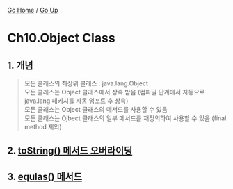 [Go Home](https://github.com/devJRL/CodeLab-JAVA-Basic#codelab-java-basic) / [Go Up](..)

# Ch10.Object Class

## 1. 개념

> 모든 클래스의 최상위 클래스 : java.lang.Object  
> 모든 클래스는 Object 클래스에서 상속 받음 (컴파일 단계에서 자동으로 java.lang 패키지를 자동 임포트 후 상속)  
> 모든 클래스는 Object 클래스의 메서드를 사용할 수 있음  
> 모든 클래스는 Ojbect 클래스의 일부 메서드를 재정의하여 사용할 수 있음 (final method 제외)  

## 2. [toString() 메서드 오버라이딩](./ToStringTest.java)

## 3. [equlas() 메서드](./EqaulsTest.java)
